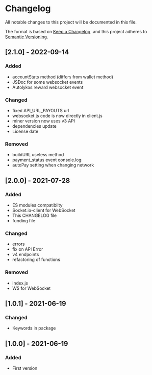 # Changelog

All notable changes to this project will be documented in this file.

The format is based on [Keep a Changelog](https://keepachangelog.com/en/1.0.0/),
and this project adheres to [Semantic Versioning](https://semver.org/spec/v2.0.0.html).

## [2.1.0] - 2022-09-14

### Added

-   accountStats method (differs from wallet method)
-   JSDoc for some websocket events
-   Autolykos reward websocket event

### Changed

-   fixed API_URL_PAYOUTS url
-   websocket.js code is now directly in client.js
-   miner version now uses v3 API
-   dependencies update
-   License date

### Removed

-   buildURL useless method
-   payment_status event console.log
-   autoPay setting when changing network

## [2.0.0] - 2021-07-28

### Added

-   ES modules compatibilty
-   Socket.io-client for WebSocket
-   This CHANGELOG file
-   funding file

### Changed

-   errors
-   fix on API Error
-   v4 endpoints
-   refactoring of functions

### Removed

-   index.js
-   WS for WebSocket

## [1.0.1] - 2021-06-19

### Changed

-   Keywords in package

## [1.0.0] - 2021-06-19

### Added

-   First version
